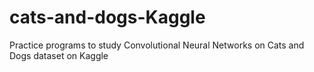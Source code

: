 # cats-and-dogs-Kaggle
Practice programs to study Convolutional Neural Networks on Cats and Dogs dataset on Kaggle
